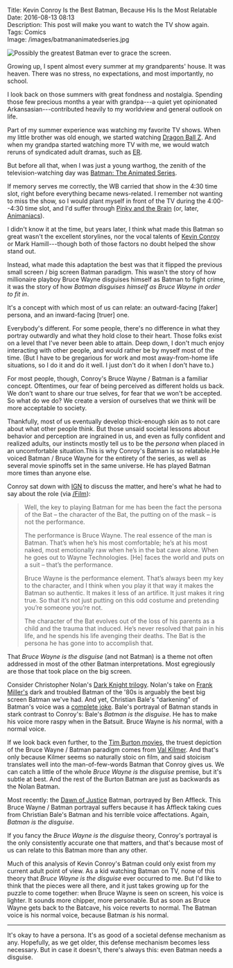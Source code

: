 Title: Kevin Conroy Is the Best Batman, Because His Is the Most Relatable  
Date: 2016-08-13 08:13  
Description: This post will make you want to watch the TV show again. 
Tags: Comics  
Image: /images/batmananimatedseries.jpg  

![Possibly the greatest Batman ever to grace the screen.][1]

Growing up, I spent almost every summer at my grandparents' house. It was heaven. There was no stress, no expectations, and most importantly, no school.

I look back on those summers with great fondness and nostalgia. Spending those few precious months a year with grandpa---a quiet yet opinionated Arkansasian---contributed heavily to my worldview and general outlook on life.

Part of my summer experience was watching my favorite TV shows. When my little brother was old enough, we started watching [Dragon Ball Z][2]. And when my grandpa started watching more TV with me, we would watch reruns of syndicated adult dramas, such as [ER][3].

But before all that, when I was just a young warthog, the zenith of the television-watching day was [Batman: The Animated Series][4].

If memory serves me correctly, the WB carried that show in the 4:30 time slot, right before everything became news-related. I remember not wanting to miss the show, so I would plant myself in front of the TV during the 4:00--4:30 time slot, and I'd suffer through [Pinky and the Brain][5] (or, later, [Animaniacs][6]).

I didn't know it at the time, but years later, I think what made this Batman so great wasn't the excellent storylines, nor the vocal talents of [Kevin Conroy][7] or Mark Hamill---though both of those factors no doubt helped the show stand out.

Instead, what made this adaptation the best was that it flipped the previous small screen / big screen Batman paradigm. This wasn't the story of how millionaire playboy Bruce Wayne disguises himself as Batman to fight crime, it was the story of how *Batman disguises himself as Bruce Wayne in order to fit in*.

It's a concept with which most of us can relate: an outward-facing [faker] persona, and an inward-facing [truer] one.

Everybody's different. For some people, there's no difference in what they portray outwardly and what they hold close to their heart. Those folks exist on a level that I've never been able to attain. Deep down, I don't much enjoy interacting with other people, and would rather be by myself most of the time. (But I have to be gregarious for work and most away-from-home life situations, so I do it and do it well. I just don't do it when I don't have to.)

For most people, though, Conroy's Bruce Wayne / Batman is a familiar concept. Oftentimes, our fear of being perceived as different holds us back. We don't want to share our true selves, for fear that we won't be accepted. So what do we do? We create a version of ourselves that we think will be more acceptable to society.

Thankfully, most of us eventually develop thick-enough skin as to not care about what other people think. But those unsaid societal lessons about behavior and perception are ingrained in us, and even as fully confident and realized adults, our instincts mostly tell us to be the *persona* when placed in an uncomfortable situation.This is why Conroy's Batman is so relatable.He voiced Batman / Bruce Wayne for the entirety of the series, as well as several movie spinoffs set in the same universe. He has played Batman more times than anyone else.

Conroy sat down with [IGN][8] to discuss the matter, and here's what he had to say about the role (via [/Film][9]):

> Well, the key to playing Batman for me has been the fact the persona of the Bat – the character of the Bat, the putting on of the mask – is not the performance.
>
> The performance is Bruce Wayne. The real essence of the man is Batman. That’s when he’s his most comfortable; he’s at his most naked, most emotionally raw when he’s in the bat cave alone. When he goes out to Wayne Technologies. [He] faces the world and puts on a suit – that’s the performance.
>
> Bruce Wayne is the performance element. That’s always been my key to the character, and I think when you play it that way it makes the Batman so authentic. It makes it less of an artifice. It just makes it ring true. So that it’s not just putting on this odd costume and pretending you’re someone you’re not.
>
> The character of the Bat evolves out of the loss of his parents as a child and the trauma that induced. He’s never resolved that pain in his life, and he spends his life avenging their deaths. The Bat is the persona he has gone into to accomplish that.

That *Bruce Wayne is the disguise* (and not Batman) is a theme not often addressed in most of the other Batman interpretations. Most egregiously are those that took place on the big screen.

Consider Christopher Nolan's [Dark Knight trilogy][10]. Nolan's take on [Frank Miller's][11] dark and troubled Batman of the '80s is arguably the best big screen Batman we've had. And yet, Christian Bale's "darkening" of Batman's voice was a [complete joke][12]. Bale's portrayal of Batman stands in stark contrast to Conroy's: Bale's *Batman is the disguise*. He has to make his voice more raspy when in the Batsuit. Bruce Wayne is *his* normal, with a normal voice.

If we look back even further, to the [Tim Burton movies][13], the truest depiction of the Bruce Wayne / Batman paradigm comes from [Val Kilmer][14]. And that's only because Kilmer seems so naturally stoic on film, and said stoicism translates well into the man-of-few-words Batman that Conroy gives us. We can catch a little of the whole *Bruce Wayne is the disguise* premise, but it's subtle at best. And the rest of the Burton Batman are just as backwards as the Nolan Batman.

Most recently: the [Dawn of Justice][15] Batman, portrayed by Ben Affleck. This Bruce Wayne / Batman portrayal suffers because it has Affleck taking cues from Christian Bale's Batman and his terrible voice affectations. Again, *Batman is the disguise*.

If you fancy the *Bruce Wayne is the disguise* theory, Conroy's portrayal is the only consistently accurate one that matters, and that's because most of us can relate to this Batman more than any other.

Much of this analysis of Kevin Conroy's Batman could only exist from my current adult point of view. As a kid watching Batman on TV, none of this theory that *Bruce Wayne is the disguise* ever occurred to me. But I'd like to think that the pieces were all there, and it just takes growing up for the puzzle to come together: when Bruce Wayne is seen on screen, his voice is lighter. It sounds more chipper, more personable. But as soon as Bruce Wayne gets back to the Batcave, his voice reverts to normal. The Batman voice is his normal voice, because Batman *is* his normal.

***

It's okay to have a persona. It's as good of a societal defense mechanism as any. Hopefully, as we get older, this defense mechanism becomes less necessary. But in case it doesn't, there's always this: even Batman needs a disguise.

[1]: /images/batmananimatedseries.jpg "Cover image of Batman: The Animated Series"
[2]: https://en.wikipedia.org/wiki/Dragon_Ball_Z "Wikipedia: Dragon Ball Z"
[3]: https://en.wikipedia.org/wiki/ER_(TV_series) "Wikipedia: ER"
[4]: https://en.wikipedia.org/wiki/Batman:_The_Animated_Series "Wikipedia: Batman: The Animated Series"
[5]: https://en.wikipedia.org/wiki/Pinky_and_the_Brain "Wikipedia: Pinky and the Brain"
[6]: https://en.wikipedia.org/wiki/Animaniacs "Wikipedia: Animaniacs"
[7]: https://en.wikipedia.org/wiki/Kevin_Conroy "Wikipedia: Kevin Conroy"
[8]: http://www.ign.com/articles/2016/08/10/advice-on-being-batman-by-kevin-conroy "IGN: Conroy on being Batman for so long"
[9]: http://www.slashfilm.com/superhero-bits-1123/2/ "Source post linking to the IGN piece"
[10]: https://en.wikipedia.org/wiki/The_Dark_Knight_Trilogy "Wikipedia: Nolan's Batman trilogy"
[11]: https://en.wikipedia.org/wiki/Frank_Miller_(comics_creator)#Batman:_The_Dark_Knight_Returns_and_the_late_1980s "Frank Miller's Dark Knight"
[12]: http://io9.gizmodo.com/5937844/finally-an-explanation-for-christian-bales-gravelly-batman-voice "Gizmodo explaining Bale's voice"
[13]: https://en.wikipedia.org/wiki/Tim_Burton#Batman "Wikipedia: Burton's Batman"
[14]: https://en.wikipedia.org/wiki/Batman_Forever "Wikipedia: Batman Forever"
[15]: https://en.wikipedia.org/wiki/Batman_v_Superman:_Dawn_of_Justice "Wikipedia: Batman v Superman: Dawn of Justice"